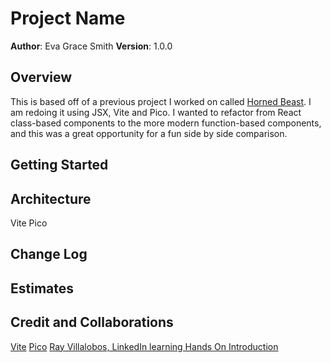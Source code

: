 # Project Name

**Author**: Eva Grace Smith
**Version**: 1.0.0 

## Overview
This is based off of a previous project I worked on called [Horned Beast](https://earnest-sunburst-144714.netlify.app). I am redoing it using JSX, Vite and Pico.
I wanted to refactor from React class-based components to the more modern function-based components, and this was a great opportunity for a fun side by side comparison. 
## Getting Started
<!-- What are the steps that a user must take in order to build this app on their own machine and get it running? -->

## Architecture
Vite
Pico

## Change Log
<!-- Use this area to document the iterative changes made to your application as each feature is successfully implemented. Use time stamps. Here's an example:

01-01-2001 4:59pm - Application now has a fully-functional express server, with a GET route for the location resource. -->

## Estimates
<!-- See below -->

## Credit and Collaborations

[Vite](https://vitejs.dev/guide/)
[Pico](https://picocss.com/docs/)
[Ray Villalobos, LinkedIn learning Hands On Introduction](https://www.linkedin.com/learning/hands-on-introduction-react/)